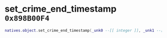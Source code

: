 # set_crime_end_timestamp `0x898B00F4`

```lua
natives.object.set_crime_end_timestamp(_unk0 --[[ integer ]], _unk1 --[[ integer ]])
```